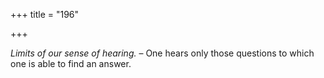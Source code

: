 +++
title = "196"

+++

*Limits of our sense of hearing.* – One hears only those questions to which one is able to find an answer.


